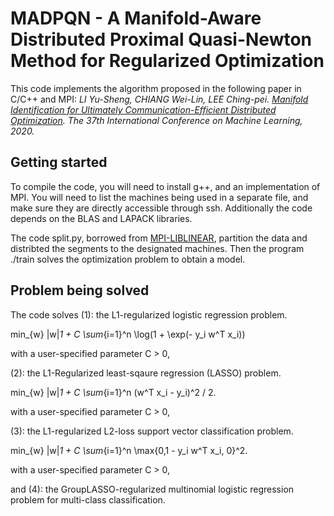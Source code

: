 # MADPQN - A Manifold-Aware Distributed Proximal Quasi-Newton Method for Regularized Optimization

This code implements the algorithm proposed in the following paper in C/C++ and MPI:
_LI Yu-Sheng, CHIANG Wei-Lin, LEE Ching-pei. [Manifold Identification for Ultimately Communication-Efficient Distributed Optimization](http://www.optimization-online.org/DB_FILE/2020/06/7833.pdf). The 37th International Conference on Machine Learning, 2020._

## Getting started
To compile the code, you will need to install g++, and an implementation of MPI.
You will need to list the machines being used in a separate file, and make sure they are directly accessible through ssh.
Additionally the code depends on the BLAS and LAPACK libraries.

The code split.py, borrowed from [MPI-LIBLINEAR](https://www.csie.ntu.edu.tw/~cjlin/libsvmtools/distributed-liblinear/), partition the data and distribted the segments to the designated machines.
Then the program ./train solves the optimization problem to obtain a model.

## Problem being solved

The code solves
(1): the L1-regularized logistic regression problem.

min_{w} |w|_1 + C \sum_{i=1}^n \log(1 + \exp(- y_i w^T x_i))

with a user-specified parameter C > 0,

(2): the L1-Regularized least-sqaure regression (LASSO) problem.

min_{w} |w|_1 + C \sum_{i=1}^n (w^T x_i - y_i)^2 / 2.

with a user-specified parameter C > 0,

(3): the L1-regularized L2-loss support vector classification problem.

min_{w} |w|_1 + C \sum_{i=1}^n \max\{0,1 - y_i w^T x_i, 0\}^2.

with a user-specified parameter C > 0,

and
(4): the GroupLASSO-regularized multinomial logistic regression problem for multi-class classification.
